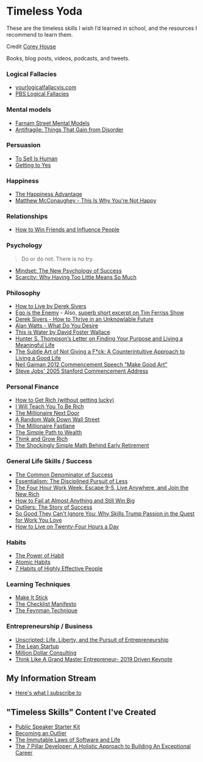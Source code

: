 # Timeless Yoda

‪These are the timeless skills I wish I’d learned in school, and the resources I recommend to learn them.

Credit [Corey House](https://github.com/coryhouse/timeless-skills)

Books, blog posts, videos, podcasts, and tweets.
‪
### Logical Fallacies 
- [yourlogicalfallacyis.com](https://yourlogicalfallacyis.com‬)
- [PBS Logical Fallacies](https://www.youtube.com/playlist?list=PLtHP6qx8VF7dPql3ll1To4i6vEIPt0kV5)
‪
### Mental models 
- [Farnam Street Mental Models](https://fs.blog/mental-models)
- [Antifragile: Things That Gain from Disorder](https://www.amazon.com/Antifragile-Things-That-Gain-Disorder/dp/B00A2ZIZYQ/ref=sr_1_1?dchild=1&keywords=antifragile+nassim+taleb&qid=1585511912&sr=8-1)
‪
### Persuasion
- [To Sell Is Human](https://www.amazon.com/Sell-Human-Surprising-Moving-Others/dp/1594631905/ref=nodl_‬)
- [Getting to Yes](https://www.amazon.com/Getting-Yes-Negotiating-Agreement-Without-ebook/dp/B0051SDM5Q/ref=sr_1_2?dchild=1&keywords=getting+to+yes&qid=1585489764&s=digital-text&sr=1-2)
‪
### Happiness
- [The Happiness Advantage](https://www.amazon.com/Happiness-Advantage-Principles-Psychology-Performance/dp/B00435DZ7S)
- [Matthew McConaughey - This Is Why You're Not Happy](https://www.youtube.com/watch?v=p0p1fjLPjYQ&list=LLglh1DWaaMudW8_odew00qw&index=107&t=0s)

### Relationships
- [How to Win Friends and Influence People](https://www.amazon.com/How-Win-Friends-Influence-People/dp/0671027034)

### Psychology
> Do or do not. There is no try.
- [Mindset: The New Psychology of Success](https://www.amazon.com/Mindset-New-Psychology-Success/dp/B07N48NM33/ref=sr_1_1?dchild=1&keywords=mindset&qid=1585488129&s=books&sr=1-1)
- [Scarcity: Why Having Too Little Means So Much](https://www.amazon.com/Scarcity-Having-Little-Means-Much/dp/B00ED5KZA8/ref=sr_1_1?crid=J178LDKK7ON2&dchild=1&keywords=scarcity+book&qid=1585511578&sprefix=scarcity%2Caps%2C161&sr=8-1)

### Philosophy
- [How to Live by Derek Sivers](https://sive.rs/h)
- [Ego is the Enemy](https://www.amazon.com/Ego-Enemy-Ryan-Holiday-ebook/dp/B015NTIXWE/ref=sr_1_1?crid=JWMQYTCLVXH3&dchild=1&keywords=ego+is+the+enemy&qid=1585489894&s=digital-text&sprefix=ego+is+the%2Cdigital-text%2C153&sr=1-1) - Also, [superb short excerpt on Tim Ferriss Show](https://tim.blog/2018/06/05/the-tim-ferriss-show-transcripts-ryan-holiday-whats-important-to-you/)
- [Derek Sivers - How to Thrive in an Unknowlable Future](https://sive.rs/d1t)
- [Alan Watts - What Do You Desire](https://www.youtube.com/watch?v=JCUFs2qJ1bs)
- [This is Water by David Foster Wallace](https://fs.blog/2012/04/david-foster-wallace-this-is-water/)
- [Hunter S. Thompson’s Letter on Finding Your Purpose and Living a Meaningful Life](https://fs.blog/2014/05/hunter-s-thompson-to-hume-logan/)
- [The Subtle Art of Not Giving a F*ck: A Counterintuitive Approach to Living a Good Life](https://www.amazon.com/Subtle-Art-Not-Giving-Counterintuitive/dp/B01I29Y344/ref=sr_1_1?crid=1TSLTS6QPN9FN&dchild=1&keywords=the+subtle+art+of+not+giving+a+fck&qid=1585504030&sprefix=the+sub%2Caps%2C180&sr=8-1)
- [Neil Gaiman 2012 Commencement Speech "Make Good Art"](https://www.youtube.com/watch?v=plWexCID-kA)
- [Steve Jobs' 2005 Stanford Commencement Address](https://www.youtube.com/watch?v=UF8uR6Z6KLc&list=LLglh1DWaaMudW8_odew00qw&index=441&t=0s)

### Personal Finance
- [How to Get Rich (without getting lucky)](https://twitter.com/naval/status/1002103360646823936)
- [I Will Teach You To Be Rich](https://www.amazon.com/Will-Teach-You-Be-Rich/dp/0761147489)
- [The Millionaire Next Door](https://www.amazon.com/Millionaire-Next-Door-Surprising-Americas/dp/B0000547HR/ref=sr_1_1?dchild=1&keywords=The+Millionaire+Next+Door&qid=1585488564&s=books&sr=1-1)
- [A Random Walk Down Wall Street](https://www.amazon.com/Random-Walk-Down-Wall-Street-ebook/dp/B07DP6YGVX/ref=sr_1_1?crid=SRO7UCYRCYTO&dchild=1&keywords=a+random+walk+down+wall+street&qid=1585490462&s=digital-text&sprefix=a+rand%2Cdigital-text%2C163&sr=1-1)
- [The Millionaire Fastlane](https://www.amazon.com/Millionaire-Fastlane-Crack-Wealth-Lifetime/dp/0984358102/ref=sr_1_1_sspa?dchild=1&keywords=The+Millionaire+Fastlane&qid=1585490585&s=digital-text&sr=1-1-spons&psc=1&spLa=ZW5jcnlwdGVkUXVhbGlmaWVyPUExSUpCMEIxQ1g1WlRHJmVuY3J5cHRlZElkPUEwNTI1MzEzMkZYQlFWRlhOMUY4SiZlbmNyeXB0ZWRBZElkPUEwMDcyNzI5QlNDSkdHRkxSRTEmd2lkZ2V0TmFtZT1zcF9hdGYmYWN0aW9uPWNsaWNrUmVkaXJlY3QmZG9Ob3RMb2dDbGljaz10cnVl)
- [The Simple Path to Wealth](https://www.amazon.com/Simple-Path-Wealth-Financial-Independence/dp/B0725RFDPY/ref=sr_1_1?dchild=1&keywords=The+Simple+Path+to+Wealth&qid=1585488592&s=audible&sr=1-1)
- [Think and Grow Rich](https://www.amazon.com/Think-and-Grow-Rich/dp/B000XJNDVQ/ref=sr_1_1?dchild=1&keywords=Think+and+Grow+Rich&qid=1585488607&s=audible&sr=1-1)
- [The Shockingly Simple Math Behind Early Retirement](https://www.mrmoneymustache.com/2012/01/13/the-shockingly-simple-math-behind-early-retirement/)

### General Life Skills / Success
- [The Common Denominator of Success](http://www.amnesta.net/mba/thecommondenominatorofsuccess-albertengray.pdf)
- [Essentialism: The Disciplined Pursuit of Less](https://www.amazon.com/Essentialism-Disciplined-Pursuit-Less/dp/B00IWYP5NI/ref=sr_1_1?dchild=1&keywords=Essentialism&qid=1585489040&s=audible&sr=1-1)
- [The Four Hour Work Week: Escape 9-5, Live Anywhere, and Join the New Rich](https://www.amazon.com/4-Hour-Workweek-Expanded-Updated-Cutting-Edge-ebook/dp/B002WE46UW/ref=sr_1_1?crid=37LDCOKI273E1&dchild=1&keywords=the+four+hour+work+week&qid=1585490409&sprefix=the+four+h%2Caps%2C161&sr=8-1)
- [How to Fail at Almost Anything and Still Win Big](https://www.amazon.com/How-Fail-Almost-Everything-Still/dp/B0813X2LFZ/ref=sr_1_1?dchild=1&keywords=How+to+Fail+at+Almost+Anything+and+Still+Win+Big&qid=1585488636&s=audible&sr=1-1)
- [Outliers: The Story of Success](https://www.amazon.com/Outliers-Story-Success-Malcolm-Gladwell/dp/0316017930)
- [So Good They Can't Ignore You: Why Skills Trump Passion in the Quest for Work You Love](https://www.amazon.com/Good-They-Cant-Ignore-You/dp/B009CMO8JQ/ref=sr_1_1?dchild=1&keywords=So+Good+They+Can%27t+Ignore+You&qid=1585488972&s=books&sr=1-1)
- [How to Live on Twenty-Four Hours a Day](http://www.gutenberg.org/files/2274/2274-h/2274-h.htm)

### Habits
- [The Power of Habit](https://www.amazon.com/Power-Habit-What-Life-Business/dp/081298160X)
- [Atomic Habits](https://www.amazon.com/Atomic-Habits-Proven-Build-Break/dp/0735211299)‬
- [7 Habits of Highly Effective People](https://www.amazon.com/Habits-Highly-Effective-People-Powerful-ebook/dp/B01069X4H0/ref=sr_1_3?dchild=1&keywords=7+Habits+of+Highly+Effective+People&qid=1585489653&sr=8-3)

### Learning Techniques
- [Make It Stick](https://www.amazon.com/Make-Stick-Science-Successful-Learning/dp/0674729013/ref=nodl_‬)
- [The Checklist Manifesto](https://www.amazon.com/Checklist-Manifesto-How-Things-Right/dp/B0031Q9ZWY/ref=sr_1_1?dchild=1&keywords=The+Checklist+manifesto&qid=1585489180&s=audible&sr=1-1)
- [The Feynman Technique](https://fs.blog/2012/04/feynman-technique/)

### Entrepreneurship / Business
- [Unscripted: Life, Liberty, and the Pursuit of Entrepreneurship](https://www.amazon.com/UNSCRIPTED-Life-Liberty-Pursuit-Entrepreneurship-ebook/dp/B06XBRLXJC/ref=sr_1_2?crid=13OQ5S9OLUOIU&dchild=1&keywords=unscripted&qid=1585490694&s=digital-text&sprefix=unscrip%2Cdigital-text%2C159&sr=1-2)
- [The Lean Startup](https://www.amazon.com/Lean-Startup-Entrepreneurs-Continuous-Innovation-ebook/dp/B004J4XGN6/ref=sr_1_3?crid=2HGS2MB4YCHQR&dchild=1&keywords=the+lean+startup&qid=1585490719&s=digital-text&sprefix=the+lean+st%2Cdigital-text%2C154&sr=1-3)
- [Million Dollar Consulting](https://www.amazon.com/Million-Dollar-Consulting-Professionals-Practice-ebook/dp/B01DNEC4B2/ref=sr_1_3?crid=2RWQYQO92H8RA&dchild=1&keywords=million+dollar+consulting&qid=1585490764&s=digital-text&sprefix=million+d%2Cdigital-text%2C161&sr=1-3)
- [Think Like A Grand Master Entrepreneur- 2019 Driven Keynote](https://www.youtube.com/watch?v=jKQ7uOd0U_M&list=LLglh1DWaaMudW8_odew00qw&index=36&t=0s)

## My Information Stream
- [Here's what I subscribe to](https://github.com/coryhouse/ama/issues/11)

## "Timeless Skills" Content I've Created
- [Public Speaker Starter Kit](https://github.com/coryhouse/speaker-starter-kit)
- [Becoming an Outlier](https://app.pluralsight.com/library/courses/career-reboot-for-developer-mind/table-of-contents)
- [The Immutable Laws of Software and Life](https://app.pluralsight.com/library/courses/codemash-session-30/table-of-contents)
- [The 7 Pillar Developer: A Holistic Approach to Building An Exceptional Career](https://www.youtube.com/watch?v=Y4wnbkatj20)
